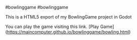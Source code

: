 #bowlinggame 
#bowlinggame 

This is a HTML5 export of my BowlingGame project in Godot

You can play the game visiting this link.
[Play Game] (https://maincomputer.github.io/bowlinggame/bowling.html)
